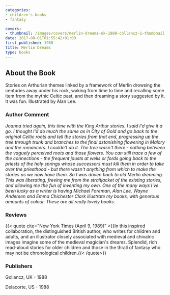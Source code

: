```yaml
---
categories:
- children's books
- fantasy

covers:
- thumbnail: /images/covers/merlin-dreams-uk-1988-collancz-1-thumbnail.jpg
date: 2017-08-01T01:55:42+01:00
first_published: 1988
title: Merlin Dreams
type: books
---
```

About the Book
--------------
Stories on Arthurian themes linked by a framework of Merlin drowsing the centuries away under his rock, waking from time to time and recalling some item from the mythic Celtic past, and then dreaming a story suggested by it. It was fun. Illustrated by Alan Lee.

### Author Comment
_Joanna tried again, this time with the King Arthur stories. I said I'd give it a go. I thought I'd do much the same as in City of Gold and go back to the original Celtic roots and tell the stories from that end, progressing up the tree through trunk and branches to the final astonishing flowering in Malory and the romancers. I couldn't do it. The tree wasn't there - nothing between the vaguely perceived roots and those flowers. You can still trace a few of the connections - the frequent jousts at wells or fords going back to the priests of the holy springs whose successors must kill them in order to take over the priesthood - but there wasn't anything from which to make the stories as we now have them. So I was driven back to old Merlin dreaming. This was liberating, freeing me from the straitjacket of the existing stories, and allowing me the fun of inventing my own. One of the many ways I've been lucky as a writer is having Michael Foreman, Alan Lee, Wayne Andersen and Emma Chichester Clark illustrate my books, with generous amounts of colour. These are all really lovely books._

### Reviews

{{< quote cite="New York Times (April 9, 1989)" >}}In this inspired collaboration, the distinguished British author, who writes for children and adults, and an illustrator closely associated with medieval and chivalric images imagine some of the medieval magician's dreams. Splendid, rich read-aloud stories for older children and those in the thrall of fantasy who may not be chronological children.{{< /quote>}}

### Publishers
Gollancz, UK - 1988

Delacorte, US - 1988
